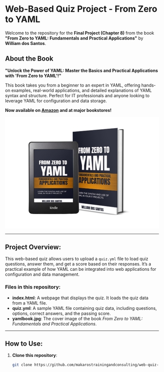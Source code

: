 # Web-Based Quiz Project - From Zero to YAML

Welcome to the repository for the **Final Project (Chapter 8)** from the book **"From Zero to YAML: Fundamentals and Practical Applications"** by **William dos Santos**.

## About the Book

**"Unlock the Power of YAML: Master the Basics and Practical Applications with 'From Zero to YAML'!"**

This book takes you from a beginner to an expert in YAML, offering hands-on examples, real-world applications, and detailed explanations of YAML syntax and structure. Perfect for IT professionals and anyone looking to leverage YAML for configuration and data storage.

**Now available on [Amazon](https://www.amazon.com) and at major bookstores!**

![From Zero to YAML Book Cover](yamlbook.jpg)  <!-- Ensure the image is placed in the repository -->

---

## Project Overview:

This web-based quiz allows users to upload a `quiz.yml` file to load quiz questions, answer them, and get a score based on their responses. It’s a practical example of how YAML can be integrated into web applications for configuration and data management.

### Files in this repository:
- **index.html**: A webpage that displays the quiz. It loads the quiz data from a YAML file.
- **quiz.yml**: A sample YAML file containing quiz data, including questions, options, correct answers, and the passing score.
- **yamlbook.jpg**: The cover image of the book *From Zero to YAML: Fundamentals and Practical Applications*.

---

## How to Use:

1. **Clone this repository**:
   ```bash
   git clone https://github.com/makarostrainingandconsulting/web-quiz-project.git
